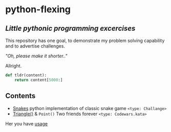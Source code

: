 # python-flexing

## _Little pythonic programming excercises_

This repository has one goal, to demonstrate my problem solving
capability and to advertise challenges.

_"Oh, please make it shorter.."_

Allright.

```python
def tldr(content):
    return content[5000:]
```

## Contents

- [Snakes](pysnake) python implementation of classic
snake game `<type: Challange>`
- [Triangle()](triangle) & `Point()` Two friends forever `<type: Codewars.kata>`

Her you have [usage](LICENSE)
